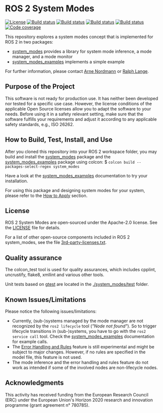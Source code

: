 # ROS 2 System Modes

[![License](https://img.shields.io/badge/License-Apache%202-blue.svg)](https://github.com/micro-ROS/system_modes/blob/master/LICENSE)
[![Build status](https://build.ros2.org/job/Ddev__system_modes__ubuntu_bionic_amd64/badge/icon?subject=Build%20farm%3A%20Dashing)](https://build.ros2.org/job/Ddev__system_modes__ubuntu_bionic_amd64/)
[![Build status](http://build.ros2.org/job/Fdev__system_modes__ubuntu_focal_amd64/badge/icon?subject=Build%20farm%3A%20Foxy)](http://build.ros2.org/job/Fdev__system_modes__ubuntu_focal_amd64/)
[![Build status](http://build.ros2.org/job/Rdev__system_modes__ubuntu_focal_amd64/badge/icon?subject=Build%20farm%3A%20Rolling)](http://build.ros2.org/job/Rdev__system_modes__ubuntu_focal_amd64/)
[![Build status](https://github.com/micro-ROS/system_modes/workflows/Build%20action%3A%20Foxy%20%2B%20Rolling/badge.svg)](https://github.com/micro-ROS/system_modes/actions)
[![Code coverage](https://codecov.io/gh/micro-ROS/system_modes/branch/master/graph/badge.svg)](https://codecov.io/gh/micro-ROS/system_modes)

This repository explores a system modes concept that is implemented for ROS 2 in two packages:
* [system_modes](./system_modes/) provides a library for system mode inference, a mode manager, and a mode monitor
* [system_modes_examples](./system_modes_examples/) implements a simple example

For further information, please contact [Arne Nordmann](https://github.com/norro) or [Ralph Lange](https://github.com/ralph-lange).

## Purpose of the Project

This software is not ready for production use. It has neither been developed nor
tested for a specific use case. However, the license conditions of the
applicable Open Source licenses allow you to adapt the software to your needs.
Before using it in a safety relevant setting, make sure that the software
fulfills your requirements and adjust it according to any applicable safety
standards, e.g., ISO 26262.

## How to Build, Test, Install, and Use

After you cloned this repository into your ROS 2 workspace folder, you may build and install the [system_modes](./system_modes/) package and the [system_modes_examples](./system_modes_examples/) package using colcon:
$ `colcon build --packages-select-regex system_modes`

Have a look at the [system_modes_examples](./system_modes_examples/) documentation to try your installation.

For using this package and designing system modes for your system, please refer to the [How to Apply](./system_modes/README.md#how-to-apply) section.

## License

ROS 2 System Modes are open-sourced under the Apache-2.0 license. See the
[LICENSE](LICENSE) file for details.

For a list of other open-source components included in ROS 2 system_modes,
see the file [3rd-party-licenses.txt](3rd-party-licenses.txt).

## Quality assurance

The colcon_test tool is used for quality assurances, which includes cpplint, uncrustify, flake8, xmllint and various other tools.

Unit tests based on [gtest](https://github.com/google/googletest) are located in the [./system_modes/test](system_modes/test) folder.

## Known Issues/Limitations

Please notice the following issues/limitations:

* Currently, (sub-)systems managed by the mode manager are not recognized by the `ros2 lifecycle` tool (*"Node not found"*). So to trigger lifecycle transitions in (sub-)systems, you have to go with the `ros2 service call` tool. Check the [system_modes_examples](./system_modes_examples/) documentation for example calls.
* The [Error Handling and Rules](./system_modes/README.md#error-handling-and-rules-experimental) feature is still experimental and might be subject to major changes. However, if no rules are specified in the model file, this feature is not used.
* The mode inference and the error handling and rules feature do not work as intended if some of the involved nodes are non-lifecycle nodes.

## Acknowledgments

This activity has received funding from the European Research Council (ERC) under the European Union's Horizon 2020 research and innovation programme (grant agreement n° 780785).
